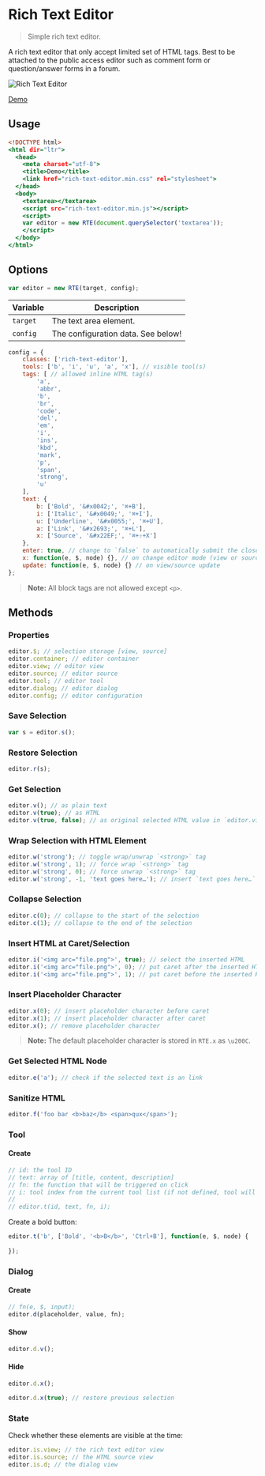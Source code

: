 Rich Text Editor
================

> Simple rich text editor.

A rich text editor that only accept limited set of HTML tags. Best to be attached to the public access editor such as comment form or question/answer forms in a forum.

![Rich Text Editor](https://cloud.githubusercontent.com/assets/1669261/26141683/48b2ec6a-3b07-11e7-9173-5a1f002c5441.gif)

[Demo](http://tovic.github.io/rich-text-editor "View Demo")

Usage
-----

~~~ .html
<!DOCTYPE html>
<html dir="ltr">
  <head>
    <meta charset="utf-8">
    <title>Demo</title>
    <link href="rich-text-editor.min.css" rel="stylesheet">
  </head>
  <body>
    <textarea></textarea>
    <script src="rich-text-editor.min.js"></script>
    <script>
    var editor = new RTE(document.querySelector('textarea'));
    </script>
  </body>
</html>
~~~

Options
-------

~~~ .js
var editor = new RTE(target, config);
~~~

Variable | Description
-------- | -----------
`target` | The text area element.
`config` | The configuration data. See below!

~~~ .js
config = {
    classes: ['rich-text-editor'],
    tools: ['b', 'i', 'u', 'a', 'x'], // visible tool(s)
    tags: [ // allowed inline HTML tag(s)
        'a',
        'abbr',
        'b',
        'br',
        'code',
        'del',
        'em',
        'i',
        'ins',
        'kbd',
        'mark',
        'p',
        'span',
        'strong',
        'u'
    ],
    text: {
        b: ['Bold', '&#x0042;', '⌘+B'],
        i: ['Italic', '&#x0049;', '⌘+I'],
        u: ['Underline', '&#x0055;', '⌘+U'],
        a: ['Link', '&#x2693;', '⌘+L'],
        x: ['Source', '&#x22EF;', '⌘+⇧+X']
    },
    enter: true, // change to `false` to automatically submit the closest form on enter key press
    x: function(e, $, node) {}, // on change editor mode (view or source)
    update: function(e, $, node) {} // on view/source update
};
~~~

> **Note:** All block tags are not allowed except `<p>`.

Methods
-------

### Properties

~~~ .js
editor.$; // selection storage [view, source]
editor.container; // editor container
editor.view; // editor view
editor.source; // editor source
editor.tool; // editor tool
editor.dialog; // editor dialog
editor.config; // editor configuration
~~~

### Save Selection

~~~ .js
var s = editor.s();
~~~

### Restore Selection

~~~ .js
editor.r(s);
~~~

### Get Selection

~~~ .js
editor.v(); // as plain text
editor.v(true); // as HTML
editor.v(true, false); // as original selected HTML value in `editor.view`
~~~

### Wrap Selection with HTML Element

~~~ .js
editor.w('strong'); // toggle wrap/unwrap `<strong>` tag
editor.w('strong', 1); // force wrap `<strong>` tag
editor.w('strong', 0); // force unwrap `<strong>` tag
editor.w('strong', -1, 'text goes here…'); // insert `text goes here…` text if no text was selected
~~~

### Collapse Selection

~~~ .js
editor.c(0); // collapse to the start of the selection
editor.c(1); // collapse to the end of the selection
~~~

### Insert HTML at Caret/Selection

~~~ .js
editor.i('<img arc="file.png">', true); // select the inserted HTML
editor.i('<img arc="file.png">', 0); // put caret after the inserted HTML (insert before caret)
editor.i('<img arc="file.png">', 1); // put caret before the inserted HTML (insert after caret)
~~~

### Insert Placeholder Character

~~~ .js
editor.x(0); // insert placeholder character before caret
editor.x(1); // insert placeholder character after caret
editor.x(); // remove placeholder character
~~~

> **Note:** The default placeholder character is stored in `RTE.x` as `\u200C`.

### Get Selected HTML Node

~~~ .js
editor.e('a'); // check if the selected text is an link
~~~

### Sanitize HTML

~~~ .js
editor.f('foo bar <b>baz</b> <span>qux</span>');
~~~

### Tool

#### Create

~~~ .js
// id: the tool ID
// text: array of [title, content, description]
// fn: the function that will be triggered on click
// i: tool index from the current tool list (if not defined, tool will be put at the end of the list)
//
// editor.t(id, text, fn, i);
~~~

Create a bold button:

~~~ .js
editor.t('b', ['Bold', '<b>B</b>', 'Ctrl+B'], function(e, $, node) {
    
});
~~~

### Dialog

#### Create

~~~ .js
// fn(e, $, input);
editor.d(placeholder, value, fn);
~~~

#### Show

~~~ .js
editor.d.v();
~~~

#### Hide

~~~ .js
editor.d.x();
~~~

~~~ .js
editor.d.x(true); // restore previous selection
~~~

### State

Check whether these elements are visible at the time:

~~~ .js
editor.is.view; // the rich text editor view
editor.is.source; // the HTML source view
editor.is.d; // the dialog view
~~~